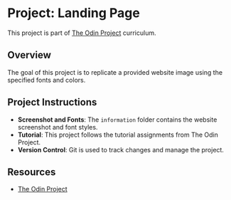 # Project: Landing Page

This project is part of [The Odin Project](https://www.theodinproject.com/) curriculum.

## Overview

The goal of this project is to replicate a provided website image using the specified fonts and colors.

## Project Instructions

- **Screenshot and Fonts**: The `information` folder contains the website screenshot and font styles.
- **Tutorial**: This project follows the tutorial assignments from The Odin Project.
- **Version Control**: Git is used to track changes and manage the project.

## Resources
- [The Odin Project](https://www.theodinproject.com/)